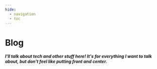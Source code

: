 ```yaml
---
hide:
  - navigation
  - toc
---
```


# Blog

##### I'll talk about tech and other stuff here! It's for everything I want to talk about, but don't feel like putting front and center.